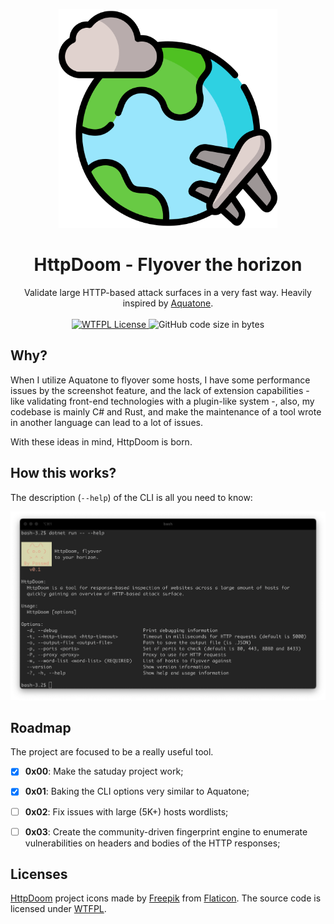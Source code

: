 <p align="center">
<a href="https://github.com/BizarreNULL/httpdoom/">
  <img src="./Images/logo.png" width="350" />
</a>
</p>
<h1 align="center">
  HttpDoom - <b>Flyover the horizon</b>
</h1>

<p align="center">
  Validate large HTTP-based attack surfaces in a very fast way. Heavily inspired by <a href="https://github.com/michenriksen/aquatone">Aquatone</a>.
  <br/><br/>
  <a href="http://www.wtfpl.net/txt/copying/">
    <img alt="WTFPL License" src="https://img.shields.io/github/license/BizarreNULL/shell-robot" />
  </a>
  <img alt="GitHub code size in bytes" src="https://img.shields.io/github/languages/code-size/BizarreNULL/httpdoom">
</p>



## Why?

When I utilize Aquatone to flyover some hosts, I have some performance issues by the screenshot feature, and the lack of extension capabilities - like validating front-end technologies with a plugin-like system -, also, my codebase is mainly C# and Rust, and make the maintenance of a tool wrote in another language can lead to a lot of issues.

With these ideas in mind, HttpDoom is born.



## How this works?

The description (`--help`) of the CLI is all you need to know:

![Output of `--help`](./Images/example.png)



## Roadmap

The project are focused to be a really useful tool.

- [x] **0x00**: Make the satuday project work;
- [x] **0x01**: Baking the CLI options very similar to Aquatone;
- [ ] **0x02**: Fix issues with large (5K+) hosts wordlists;
- [ ] **0x03**: Create the community-driven fingerprint engine to enumerate vulnerabilities on headers and bodies of the HTTP responses;



## Licenses

[HttpDoom](https://github.com/BizarreNULL/httpdoom) project icons made by [Freepik](www.flaticon.com/authors/freepik) from [Flaticon](https://www.flaticon.com/). The source code is licensed under [WTFPL](http://www.wtfpl.net/).